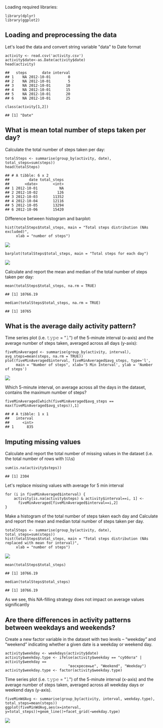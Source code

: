 Loading required libraries:

    library(dplyr)
    library(ggplot2)

Loading and preprocessing the data
----------------------------------

Let's load the data and convert string variable "data" to Date format

    activity <- read.csv('activity.csv')
    activity$date<-as.Date(activity$date)
    head(activity)

    ##   steps       date interval
    ## 1    NA 2012-10-01        0
    ## 2    NA 2012-10-01        5
    ## 3    NA 2012-10-01       10
    ## 4    NA 2012-10-01       15
    ## 5    NA 2012-10-01       20
    ## 6    NA 2012-10-01       25

    class(activity[1,2])

    ## [1] "Date"

What is mean total number of steps taken per day?
-------------------------------------------------

Calculate the total number of steps taken per day:

    totalSteps <- summarise(group_by(activity, date), total_steps=sum(steps))
    head(totalSteps)

    ## # A tibble: 6 x 2
    ##         date total_steps
    ##       <date>       <int>
    ## 1 2012-10-01          NA
    ## 2 2012-10-02         126
    ## 3 2012-10-03       11352
    ## 4 2012-10-04       12116
    ## 5 2012-10-05       13294
    ## 6 2012-10-06       15420

Difference between histogram and barplot:

    hist(totalSteps$total_steps, main = "Total steps distribution (NAs excluded)", 
         xlab = "number of steps")

![](PA1_template_files/figure-markdown_strict/unnamed-chunk-4-1.png)

    barplot(totalSteps$total_steps, main = "Total steps for each day")

![](PA1_template_files/figure-markdown_strict/unnamed-chunk-4-2.png)

Calculate and report the mean and median of the total number of steps
taken per day:

    mean(totalSteps$total_steps, na.rm = TRUE)

    ## [1] 10766.19

    median(totalSteps$total_steps, na.rm = TRUE)

    ## [1] 10765

What is the average daily activity pattern?
-------------------------------------------

Time series plot (i.e. 𝚝𝚢𝚙𝚎 = "𝚕") of the 5-minute interval (x-axis) and
the average number of steps taken, averaged across all days (y-axis):

    fiveMinAveraged <- summarise(group_by(activity, interval), avg_steps=mean(steps, na.rm = TRUE))
    plot(fiveMinAveraged$interval, fiveMinAveraged$avg_steps, type='l',
         main = "Number of steps", xlab='5 Min Interval', ylab = 'Number of steps')

![](PA1_template_files/figure-markdown_strict/unnamed-chunk-6-1.png)

Which 5-minute interval, on average across all the days in the dataset,
contains the maximum number of steps?

    fiveMinAveraged[which(fiveMinAveraged$avg_steps == max(fiveMinAveraged$avg_steps)),1]

    ## # A tibble: 1 x 1
    ##   interval
    ##      <int>
    ## 1      835

Imputing missing values
-----------------------

Calculate and report the total number of missing values in the dataset
(i.e. the total number of rows with 𝙽𝙰s)

    sum(is.na(activity$steps))

    ## [1] 2304

Let's replace missing values with average for 5 min interval

    for (i in fiveMinAveraged$interval) {
        activity[is.na(activity$steps) & activity$interval==i, 1] <- 
          fiveMinAveraged[fiveMinAveraged$interval==i,2]  
    }

Make a histogram of the total number of steps taken each day and
Calculate and report the mean and median total number of steps taken per
day.

    totalSteps <- summarise(group_by(activity, date), total_steps=sum(steps))
    hist(totalSteps$total_steps, main = "Total steps distribution (NAs replaced with mean for interval)", 
         xlab = "number of steps")

![](PA1_template_files/figure-markdown_strict/unnamed-chunk-10-1.png)

    mean(totalSteps$total_steps)

    ## [1] 10766.19

    median(totalSteps$total_steps)

    ## [1] 10766.19

As we see, this NA-filling strategy does not impact on average values
significantly

Are there differences in activity patterns between weekdays and weekends?
-------------------------------------------------------------------------

Create a new factor variable in the dataset with two levels – “weekday”
and “weekend” indicating whether a given date is a weekday or weekend
day.

    activity$weekday <- weekdays(activity$date)
    activity$weekday.type <- ifelse(activity$weekday == "суббота" | activity$weekday == 
                                 "воскресенье", "Weekend", "Weekday")
    activity$weekday.type <- factor(activity$weekday.type)

Time series plot (i.e. 𝚝𝚢𝚙𝚎 = "𝚕") of the 5-minute interval (x-axis) and
the average number of steps taken, averaged across all weekday days or
weekend days (y-axis).

    fiveMinWdAvg <- summarise(group_by(activity, interval, weekday.type), total_steps=mean(steps))
    ggplot(fiveMinWdAvg,aes(x=interval, y=total_steps))+geom_line()+facet_grid(~weekday.type)

![](PA1_template_files/figure-markdown_strict/unnamed-chunk-12-1.png)
